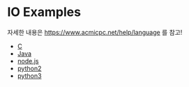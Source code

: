# IO Examples

자세한 내용은 https://www.acmicpc.net/help/language 를 참고!

 - [C]()
 - [Java]()
 - [node.js]()
 - [python2]()
 - [python3]()

